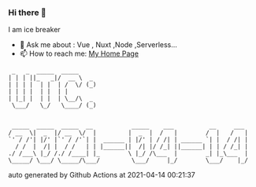 ### Hi there 👋

I am ice breaker

- 💬 Ask me about : Vue , Nuxt ,Node ,Serverless...
- 📫 How to reach me: [My Home Page](https://icebreaker.top/)

```
 _   _  _____  _____     
| | | ||_   _|/  __ \  _ 
| | | |  | |  | /  \/ (_)
| | | |  | |  | |        
| |_| |  | |  | \__/\  _ 
 \___/   \_/   \____/ (_)
                         
                         
 _____  _____  _____  __           _____    ___          __     ___ 
/ __  \|  _  |/ __  \/  |         |  _  |  /   |        /  |   /   |
`' / /'| |/' |`' / /'`| |  ______ | |/' | / /| | ______ `| |  / /| |
  / /  |  /| |  / /   | | |______||  /| |/ /_| ||______| | | / /_| |
./ /___\ |_/ /./ /____| |_        \ |_/ /\___  |        _| |_\___  |
\_____/ \___/ \_____/\___/         \___/     |_/        \___/    |_/
```

auto generated by Github Actions at 2021-04-14 00:21:37
